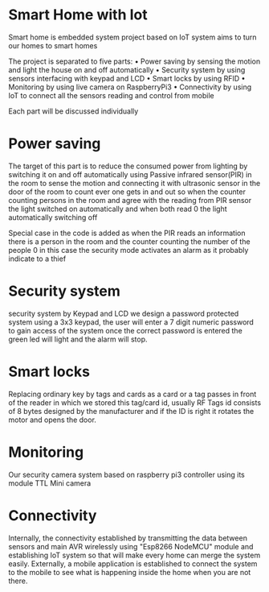 # Smart Home with Iot
 
Smart home is embedded system project based on IoT system aims to turn our homes to smart homes 

The project is separated to five parts:
• Power saving by sensing the motion and light the house on and off automatically
• Security system by using sensors interfacing with keypad and LCD 
• Smart locks by using RFID 
• Monitoring by using live camera on RaspberryPi3 
• Connectivity by using IoT to connect all the sensors reading and control from mobile

Each part will be discussed individually 

# Power saving

The target of this part is to reduce the consumed power from lighting by switching it on and off automatically using Passive infrared sensor(PIR) in the room to sense the motion and connecting it with ultrasonic sensor in the door of the room to count ever one gets in and out so when the counter counting persons in the room and agree with the reading from PIR sensor the light switched on automatically and when both read 0 the light automatically switching off 

Special case in the code is added as when the PIR reads an information there is a person in the room and the counter counting the number of the people 0 in this case the security mode activates an alarm as it probably indicate to a thief


# Security system

security system by Keypad and LCD we design a password protected system using a 3x3 keypad, the user will enter a 7 digit numeric password to gain access of the system once the correct password is entered the green led will light and the alarm will stop.

# Smart locks

Replacing ordinary key by tags and cards as a card or a tag passes in front of the reader in which we stored this tag/card id, usually RF Tags id consists of 8 bytes designed by the manufacturer and if the ID is right it rotates the motor and opens the door.


# Monitoring

Our security camera system based on raspberry pi3 controller using its module TTL Mini camera


# Connectivity

Internally, the connectivity established by transmitting the data between sensors and main AVR wirelessly using "Esp8266 NodeMCU" module and establishing IoT system so that will make every home can merge the system easily.
Externally, a mobile application is established to connect the system to the mobile to see what is happening inside the home when you are not there.
